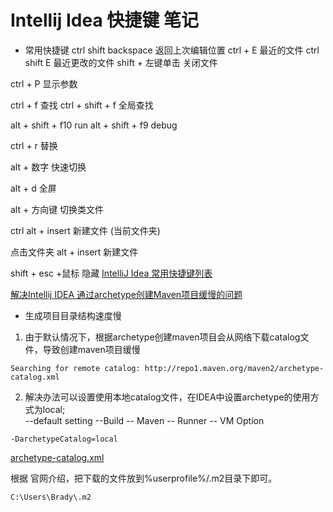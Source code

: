 # Intellij Idea 快捷键 笔记


- 常用快捷键
ctrl shift backspace 返回上次编辑位置
ctrl + E   最近的文件
ctrl shift E  最近更改的文件
shift + 左键单击 关闭文件

ctrl + P  显示参数

ctrl + f  查找
ctrl + shift + f  全局查找

alt + shift + f10   run
alt + shift + f9  debug

ctrl + r 替换

alt + 数字  快速切换 

alt + d   全屏

alt + 方向键 切换类文件

ctrl alt + insert 新建文件 (当前文件夹)

点击文件夹 alt + insert  新建文件

shift + esc +鼠标 隐藏
[IntelliJ Idea 常用快捷键列表](http://www.cnblogs.com/zhangpengshou/p/5366413.html)
[](http://blog.csdn.net/yangshijin1988/article/details/63262575)

[解决Intellij IDEA 通过archetype创建Maven项目缓慢的问题](http://www.cnblogs.com/lycsky/p/6144691.html)
- 生成项目目录结构速度慢  

1. 由于默认情况下，根据archetype创建maven项目会从网络下载catalog文件，导致创建maven项目缓慢
```
Searching for remote catalog: http://repo1.maven.org/maven2/archetype-catalog.xml
```

2. 解决办法可以设置使用本地catalog文件，在IDEA中设置archetype的使用方式为local;  
--default setting 
  --Build
    -- Maven 
      -- Runner
        -- VM Option
```
-DarchetypeCatalog=local
```

[archetype-catalog.xml](http://repo1.maven.org/maven2/archetype-catalog.xml)

根据 官网介绍，把下载的文件放到%userprofile%/.m2目录下即可。
```
C:\Users\Brady\.m2
```

